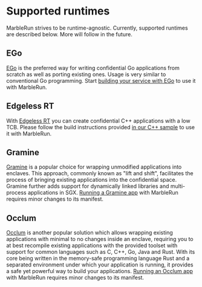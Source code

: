 # Supported runtimes

MarbleRun strives to be runtime-agnostic. Currently, supported runtimes are described below. More will follow in the future.

## EGo
[EGo](https://github.com/edgelesssys/ego) is the preferred way for writing confidential Go applications from scratch as well as porting existing ones. Usage is very similar to conventional Go programming. Start [building your service with EGo](building-services/ego.md) to use it with MarbleRun.

## Edgeless RT
With [Edgeless RT](https://github.com/edgelesssys/edgelessrt) you can create confidential C++ applications with a low TCB. Please follow the build instructions provided [in our C++ sample](https://github.com/edgelesssys/marblerun/blob/master/samples/helloc%2B%2B) to use it with MarbleRun.

## Gramine
[Gramine](https://gramineproject.io/) is a popular choice for wrapping unmodified applications into enclaves.
This approach, commonly known as "lift and shift", facilitates the process of bringing existing applications into the confidential space.
Gramine further adds support for dynamically linked libraries and multi-process applications in SGX.
[Running a Gramine app](building-services/gramine.md) with MarbleRun requires minor changes to its manifest.

## Occlum
[Occlum](https://github.com/occlum/occlum) is another popular solution which allows wrapping existing applications with minimal to no changes inside an enclave, requiring you to at best recompile existing applications with the provided toolset with support for common languages such as C, C++, Go, Java and Rust.
With its core being written in the memory-safe programming language Rust and a separated environment under which your application is running, it provides a safe yet powerful way to build your applications.
[Running an Occlum app](building-services/occlum.md) with MarbleRun requires minor changes to its manifest.
